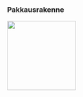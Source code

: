 
### Pakkausrakenne 
<img src="https://github.com/ArtKoski/ot-harjoitustyo/tree/master/TDF/dokumentaatio/kuvat/draft.png" width="160">
